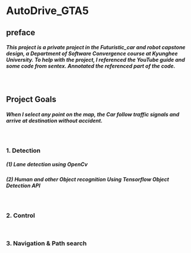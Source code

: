 <h1>AutoDrive_GTA5</h1>

<p>
<h2>preface</h2> 
<h5>This project is a private project in the Futuristic_car and robot capstone design, a Department of Software Convergence course at Kyunghee University. To help with the project, I referenced the YouTube guide and some code from sentex. Annotated the referenced part of the code.</h5></p>
<br>
</p><h2>Project Goals</h2>
<h5>When I select any point on the map, the Car follow traffic signals and arrive at destination without accident.</h5></p>
<br>
</p>
<h3>1. Detection</h3>
<h5>(1) Lane detection using OpenCv</h5>
<h5>(2) Human and other Object recognition Using Tensorflow Object Detection API</h5>
<br>
<h3>2. Control</h3>
<br>

<h3>3. Navigation & Path search</h3>
</p>
